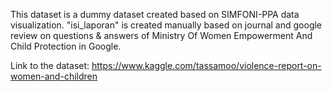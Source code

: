 This dataset is a dummy dataset created based on SIMFONI-PPA data visualization. "isi_laporan" is created manually based on journal and google review on questions & answers of Ministry Of Women Empowerment And Child Protection in Google.

Link to the dataset:
https://www.kaggle.com/tassamoo/violence-report-on-women-and-children
